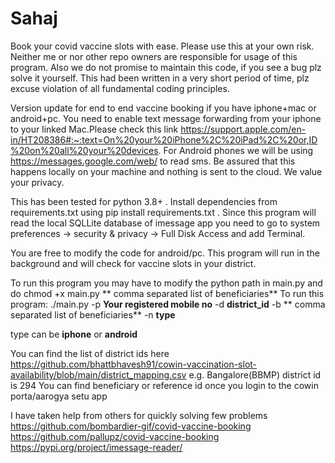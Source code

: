 # Sahaj
Book your covid vaccine slots with ease. Please use this at your own risk. Neither me or nor other repo owners are responsible for usage of this program. Also we do not promise to maintain this code, if you see a bug plz solve it yourself. This had been written in a very short period of time, plz excuse violation of all fundamental coding principles.

Version update for end to end vaccine booking if you have iphone+mac or android+pc. 
You need to enable text message forwarding from your iphone to your linked Mac.Please check this link https://support.apple.com/en-in/HT208386#:~:text=On%20your%20iPhone%2C%20iPad%2C%20or,ID%20on%20all%20your%20devices.
For Android phones we will be using https://messages.google.com/web/ to read sms. Be assured that this happens locally on your machine and nothing is sent to the cloud. We value your privacy.

This has been tested for python 3.8+ . Install dependencies from requirements.txt using pip install requirements.txt . 
Since this program will read the local SQLLite database of imessage app you need to go to system preferences -> security & privacy -> Full Disk Access and add Terminal.


You are free to modify the code for android/pc. This program will run in the background and will check for vaccine slots in your district. 


To run this program you may have to modify the python path in main.py and do chmod +x main.py
**
comma separated list of beneficiaries**
To run this program:
./main.py -p **Your registered mobile no** -d **district_id** -b **
comma separated list of beneficiaries** -n **type**
  
  type can be **iphone** or **android**

  
  You can find the list of district ids here https://github.com/bhattbhavesh91/cowin-vaccination-slot-availability/blob/main/district_mapping.csv e.g. Bangalore(BBMP) district id is 294
  You can find beneficiary or reference id once you login to the cowin porta/aarogya setu app


I have taken help from others for quickly solving few problems
https://github.com/bombardier-gif/covid-vaccine-booking
https://github.com/pallupz/covid-vaccine-booking
https://pypi.org/project/imessage-reader/
